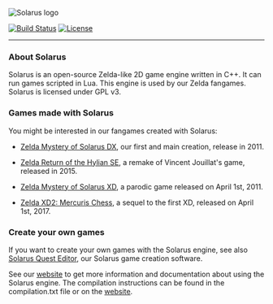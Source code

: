 ![Solarus logo](/images/solarus_logo.png)

[![Build Status](https://travis-ci.org/solarus-games/solarus.svg?branch=dev)](https://travis-ci.org/solarus-games/solarus)
[![License](https://img.shields.io/badge/license-GPLv3-blue.svg)](https://www.gnu.org/copyleft/gpl.html)

---

### About Solarus

Solarus is an open-source Zelda-like 2D game engine written in C++.
It can run games scripted in Lua.
This engine is used by our Zelda fangames.
Solarus is licensed under GPL v3.


### Games made with Solarus

You might be interested in our fangames created with Solarus:

* [Zelda Mystery of Solarus DX](https://github.com/solarus-games/zsdx), our first and main creation, release in 2011.

* [Zelda Return of the Hylian SE](https://github.com/solarus-games/zelda_roth_se), a remake of Vincent Jouillat's game, released in 2015.

* [Zelda Mystery of Solarus XD](https://github.com/solarus-games/zsxd), a parodic game released on April 1st, 2011.

* [Zelda XD2: Mercuris Chess](https://github.com/solarus-games/zelda-xd2-mercuris-chess), a sequel to the first XD, released on April 1st, 2017.


### Create your own games

If you want to create your own games with the Solarus engine, see also
[Solarus Quest Editor](https://github.com/solarus-games/solarus-quest-editor), our Solarus game creation software.

See our [website](http://www.solarus-games.org) to get more
information and documentation about using the Solarus engine.
The compilation instructions can be found
in the compilation.txt file or on the [website](http://www.solarus-games.org/source-code/compilation-instructions).

